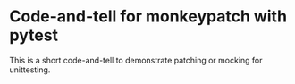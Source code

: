 # Code-and-tell for monkeypatch with pytest

This is a short code-and-tell to demonstrate patching or mocking for unittesting.
